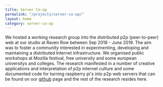 ```yaml
---
title: Server Co-op
permalink: "/projects/server-co-op/"
layout: home
category: server-co-op
---
```


We hosted a working research group into the distributed p2p (peer-to-peer) web at our studio at Raven Row between Sep 2018 - June 2019. The aim was to foster a community interested in experimenting, developing and maintaining a distributed Internet infrastructure. We organised public workshops at Mozilla festival, free university and some european universitys and colleges. The research manifested in a number of creative applications and interpretation of p2p internet culture and some documented code for turning raspberry pi's into p2p web servers that can be found on our [github](https://github.com/agoramaHub/) page and the rest of the research resides here. 